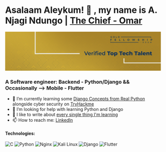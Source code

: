 # Asalaam Aleykum! 👋 , my name is A. Njagi Ndungo | [The Chief - Omar](https://twitter.com/chief__omar)

![banner](banners/1584x396%20LInkedIn%20Banner%20V2.jpg)

### A Software engineer: Backend - Python/Django && Occasionally --> Mobile - Flutter

- 🌱 I’m currently learning some [Django Concepts from Real Python](https://realpython.com/) alongside cyber security on [TryHackme](https://tryhackme.com/)
- 🤔 I’m looking for help with learning Python and Django
- 💬 I like to write about [every single thing I'm learning](https://chiefomar.hashnode.dev)
- 📫 How to reach me: [LinkedIn](https://www.linkedin.com/in/a-njagi-ndungo/)


#### Technologies: 
![C](https://img.shields.io/badge/c-%2300599C.svg?style=for-the-badge&logo=c&logoColor=white) ![Python](https://img.shields.io/badge/python-3670A0?style=for-the-badge&logo=python&logoColor=ffdd54) ![Nginx](https://img.shields.io/badge/nginx-%23009639.svg?style=for-the-badge&logo=nginx&logoColor=white) ![Kali Linux](https://img.shields.io/badge/Kali_Linux-557C94?style=for-the-badge&logo=kali-linux&logoColor=white) ![Django](https://img.shields.io/badge/Django-092E20?style=for-the-badge&logo=django&logoColor=white)  ![Flutter](https://img.shields.io/badge/Flutter-%2302569B.svg?style=for-the-badge&logo=Flutter&logoColor=white)

